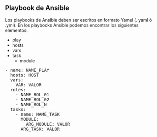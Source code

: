 ## Playbook de Ansible

Los playbooks de Ansible deben ser escritos en formato Yamel (. yaml ó .yml). En los playbooks Ansible podemos encontrar los siguientes elementos:

* play
* hosts
* vars
* task
    * module

<pre class="file" data-filename="playbook.yml" data-target="replace">
- name: NAME_PLAY
  hosts: HOST
  vars:
    VAR: VALOR
  roles:
    - NAME_ROL_01
    - NAME_ROL_02
    - NAME_ROL_N
  tasks:
    - name: NAME_TASK
      MODULE:
        ARG_MODULE: VALOR
      ARG_TASK: VALOR

</pre>